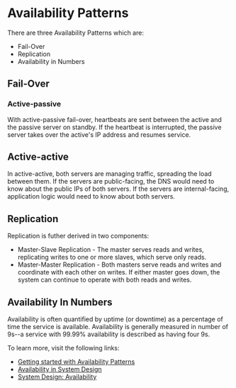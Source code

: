 # Availability Patterns

There are three Availability Patterns which are:

- Fail-Over    
- Replication
- Availability in Numbers

## Fail-Over

### Active-passive
With active-passive fail-over, heartbeats are sent between the active and the passive server on standby. If the heartbeat is interrupted, the passive server takes over the active's IP address and resumes service.

## Active-active
In active-active, both servers are managing traffic, spreading the load between them. If the servers are public-facing, the DNS would need to know about the public IPs of both servers. If the servers are internal-facing, application logic would need to know about both servers. 

## Replication

Replication is futher derived in two components:

 - Master-Slave Replication - The master serves reads and writes, replicating writes to one or more slaves, which serve only reads.
 - Master-Master Replication - Both masters serve reads and writes and coordinate with each other on writes. If either master goes down, the system can continue to operate with both reads and writes.

 ## Availability In Numbers

Availability is often quantified by uptime (or downtime) as a percentage of time the service is available. Availability is generally measured in number of 9s--a service with 99.99% availability is described as having four 9s.

To learn more, visit the following links:

 - [Getting started with Availability Patterns](https://github.com/donnemartin/system-design-primer)
 - [Availability in System Design](https://www.enjoyalgorithms.com/blog/availability-system-design-concept)
 - [System Design: Availability](https://dev.to/karanpratapsingh/system-design-availability-38bd)